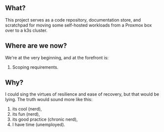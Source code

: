 ## What?

This project serves as a code repository, documentation store, and scratchpad for moving some self-hosted workloads from a Proxmox box over to a k3s cluster.

## Where are we now?

We're at the very beginning, and at the forefront is:

1. Scoping requirements.

## Why?

I could sing the virtues of resilience and ease of recovery, but that would be lying. The truth would sound more like this:

1. its cool (nerd),
2. its fun (nerd),
3. its good practice (chronic nerd),
4. I have time (unemployed).

